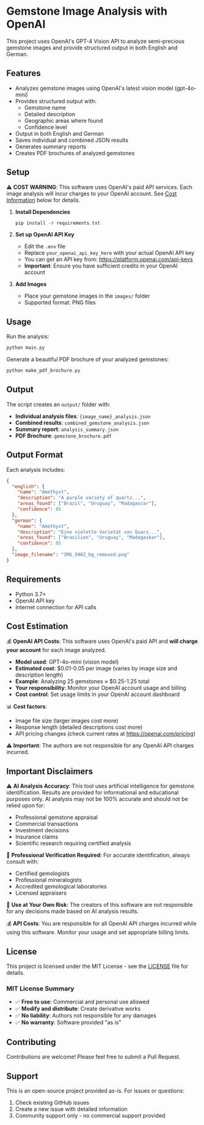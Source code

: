 # Gemstone Image Analysis with OpenAI

This project uses OpenAI's GPT-4 Vision API to analyze semi-precious gemstone images and provide structured output in both English and German.

## Features

- Analyzes gemstone images using OpenAI's latest vision model (gpt-4o-mini)
- Provides structured output with:
  - Gemstone name
  - Detailed description
  - Geographic areas where found
  - Confidence level
- Output in both English and German
- Saves individual and combined JSON results
- Generates summary reports
- Creates PDF brochures of analyzed gemstones

## Setup

⚠️ **COST WARNING**: This software uses OpenAI's paid API services. Each image analysis will incur charges to your OpenAI account. See [Cost Information](#cost-estimation) below for details.

1. **Install Dependencies**
   ```powershell
   pip install -r requirements.txt
   ```

2. **Set up OpenAI API Key**
   - Edit the `.env` file
   - Replace `your_openai_api_key_here` with your actual OpenAI API key
   - You can get an API key from: https://platform.openai.com/api-keys
   - **Important**: Ensure you have sufficient credits in your OpenAI account

3. **Add Images**
   - Place your gemstone images in the `images/` folder
   - Supported format: PNG files

## Usage

Run the analysis:
```powershell
python main.py
```

Generate a beautiful PDF brochure of your analyzed gemstones:
```powershell
python make_pdf_brochure.py
```

## Output

The script creates an `output/` folder with:

- **Individual analysis files**: `{image_name}_analysis.json`
- **Combined results**: `combined_gemstone_analysis.json`
- **Summary report**: `analysis_summary.json`
- **PDF Brochure**: `gemstone_brochure.pdf`

## Output Format

Each analysis includes:

```json
{
  "english": {
    "name": "Amethyst",
    "description": "A purple variety of quartz...",
    "areas_found": ["Brazil", "Uruguay", "Madagascar"],
    "confidence": 85
  },
  "german": {
    "name": "Amethyst",
    "description": "Eine violette Varietät von Quarz...",
    "areas_found": ["Brasilien", "Uruguay", "Madagaskar"],
    "confidence": 85
  },
  "image_filename": "IMG_5982_bg_removed.png"
}
```

## Requirements

- Python 3.7+
- OpenAI API key
- Internet connection for API calls

## Cost Estimation

💰 **OpenAI API Costs**: This software uses OpenAI's paid API and **will charge your account** for each image analyzed.

- **Model used**: GPT-4o-mini (vision model)
- **Estimated cost**: $0.01-0.05 per image (varies by image size and description length)
- **Example**: Analyzing 25 gemstones ≈ $0.25-1.25 total
- **Your responsibility**: Monitor your OpenAI account usage and billing
- **Cost control**: Set usage limits in your OpenAI account dashboard

📊 **Cost factors**:
- Image file size (larger images cost more)
- Response length (detailed descriptions cost more)
- API pricing changes (check current rates at https://openai.com/pricing)

⚠️ **Important**: The authors are not responsible for any OpenAI API charges incurred.

## Important Disclaimers

⚠️ **AI Analysis Accuracy**: This tool uses artificial intelligence for gemstone identification. Results are provided for informational and educational purposes only. AI analysis may not be 100% accurate and should not be relied upon for:
- Professional gemstone appraisal
- Commercial transactions
- Investment decisions
- Insurance claims
- Scientific research requiring certified analysis

🔬 **Professional Verification Required**: For accurate identification, always consult with:
- Certified gemologists
- Professional mineralogists
- Accredited gemological laboratories
- Licensed appraisers

💎 **Use at Your Own Risk**: The creators of this software are not responsible for any decisions made based on AI analysis results.

💰 **API Costs**: You are responsible for all OpenAI API charges incurred while using this software. Monitor your usage and set appropriate billing limits.

## License

This project is licensed under the MIT License - see the [LICENSE](LICENSE) file for details.

### MIT License Summary

- ✅ **Free to use**: Commercial and personal use allowed
- ✅ **Modify and distribute**: Create derivative works
- ✅ **No liability**: Authors not responsible for any damages
- ✅ **No warranty**: Software provided "as is"

## Contributing

Contributions are welcome! Please feel free to submit a Pull Request.

## Support

This is an open-source project provided as-is. For issues or questions:
1. Check existing GitHub issues
2. Create a new issue with detailed information
3. Community support only - no commercial support provided
